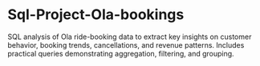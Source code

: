 # Sql-Project-Ola-bookings
SQL analysis of Ola ride-booking data to extract key insights on customer behavior, booking trends, cancellations, and revenue patterns. Includes practical queries demonstrating aggregation, filtering, and grouping.
